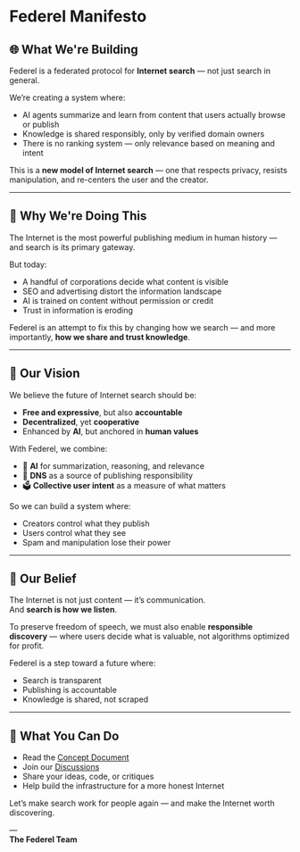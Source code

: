 # Federel Manifesto

## 🌐 What We're Building

Federel is a federated protocol for **Internet search** — not just search in general.

We’re creating a system where:

- AI agents summarize and learn from content that users actually browse or publish
- Knowledge is shared responsibly, only by verified domain owners
- There is no ranking system — only relevance based on meaning and intent

This is a **new model of Internet search** — one that respects privacy, resists manipulation, and re-centers the user and the creator.

---

## 🤔 Why We're Doing This

The Internet is the most powerful publishing medium in human history — and search is its primary gateway.

But today:
- A handful of corporations decide what content is visible
- SEO and advertising distort the information landscape
- AI is trained on content without permission or credit
- Trust in information is eroding

Federel is an attempt to fix this by changing how we search — and more importantly, **how we share and trust knowledge**.

---

## 🎯 Our Vision

We believe the future of Internet search should be:

- **Free and expressive**, but also **accountable**
- **Decentralized**, yet **cooperative**
- Enhanced by **AI**, but anchored in **human values**

With Federel, we combine:

- 🧠 **AI** for summarization, reasoning, and relevance
- 🔐 **DNS** as a source of publishing responsibility
- 🗳️ **Collective user intent** as a measure of what matters

So we can build a system where:
- Creators control what they publish
- Users control what they see
- Spam and manipulation lose their power

---

## 📢 Our Belief

The Internet is not just content — it’s communication.  
And **search is how we listen**.

To preserve freedom of speech, we must also enable **responsible discovery** — where users decide what is valuable, not algorithms optimized for profit.

Federel is a step toward a future where:
- Search is transparent
- Publishing is accountable
- Knowledge is shared, not scraped

---

## 🤝 What You Can Do

- Read the [Concept Document](./docs/concept.md)
- Join our [Discussions](https://github.com/vibune/federel/discussions)
- Share your ideas, code, or critiques
- Help build the infrastructure for a more honest Internet

Let’s make search work for people again — and make the Internet worth discovering.

—  
**The Federel Team**
